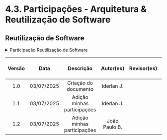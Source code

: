 # 4.3. Participações - Arquitetura & Reutilização de Software


## Reutilização de Software

<details>
<summary>Participação Reutilização de Software</summary>

| Nome do Membro           | Contribuição          | Significância da Contribuição para o Projeto | Comprobatórios Claros (com link) |
|--------------------------|-----------------------|----------------------------------------------|----------------------------------|
| Gustavo Costa            | Excelente             |  |               |
| Iderlan J.            | Excelente             | Adição dos conteúdos referentes aos HOCs e Hooks. | [Commit](https://github.com/UnBArqDsw2025-1-Turma01/2025.1-T01-_G7_FCTEPodcast_Entrega_04/tree/docs--adicionando-HOC-HOOKs)|         
| João Paulo Barros            | Excelente             | Adição dos conteúdos referentes aos Hot Spots e Cold Spots. | [Commit](https://github.com/UnBArqDsw2025-1-Turma01/2025.1-T01-_G7_FCTEPodcast_Entrega_04/tree/adicionandoHot/ColdSpots)              |


</details>











| Versão |    Data    |        Descrição         |    Autor(es)    |  Revisor(es)     |  Detalhes da Revisão  |  
| :----: | :--------: | :----------------------: | :-------------: | :----------------| :---------------------|
|  1.0   | 03/07/2025 |   Criação do documento   | Iderlan J. |      ||
|  1.1   | 03/07/2025 |   Adição minhas participações   | Iderlan J. |      ||
|  1.2   | 03/07/2025 |   Adição minhas participações   | João Paulo B. |      ||

